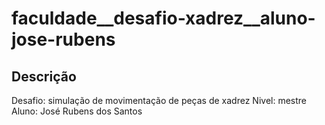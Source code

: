 # faculdade__desafio-xadrez__aluno-jose-rubens

## Descrição

Desafio: simulação de movimentação de peças de xadrez
Nivel: mestre
Aluno: José Rubens dos Santos
